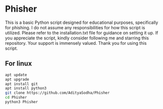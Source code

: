 # Phisher
This is a basic Python script designed for educational purposes, specifically for phishing.
I do not assume any responsibilities for how this script is utilized.
Please refer to the installation.txt file for guidance on setting it up.
If you appreciate the script, kindly consider following me and starring this repository.
Your support is immensely valued. Thank you for using this script.
## For linux
```bash
apt update
apt upgrade
apt install git
apt install python3
git clone https://github.com/AdityaSodha/Phisher
cd Phisher
python3 Phisher
